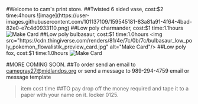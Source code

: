  #Welcome to cam's print store.
 ##Twisted 6 sided vase, cost:$2 time:4hours  
![image](https://user-images.githubusercontent.com/101137109/159545181-83a81a91-4f64-4bad-82e0-e7c4d0933110.png)
 ##Low poly charmander, cost:$1 time:1.1hours
<img src="https://cdn.thingiverse.com/renders/54/56/88/52/b8/5f93d171eda372352539af3ee37006e0_preview_card.jpg" alt="Make Card"/>
 ##Low poly bulbasaur, cost:$1 time:1.0hours
<img src="https://cdn.thingiverse.com/renders/81/4e/7c/0b/7c/bulbasaur_low_poly_pokemon_flowalistik_preview_card.jpg" alt="Make Card"/>
 ##Low poly fox, cost:$1 time:1.0hours
<img src="https://cdn.thingiverse.com/renders/af/a4/a6/31/90/IMG_5035_preview_card.JPG" alt="Make Card"/>

#MORE COMING SOON.
 ##To order send an email to camegray27@midlandps.org or send a message to 989-294-4759
 email or message template
   >item
   >cost
   >time
 ##TO pay drop off the money required and tape it to a paper with your name on it.
 locker 0125.





